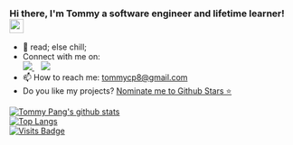 ### Hi there, I'm Tommy a software engineer and lifetime learner! <img src="https://media.giphy.com/media/hvRJCLFzcasrR4ia7z/giphy.gif" width="25px">

- 🔭 read; else chill;
- Connect with me on:<br>
  <a href="https://www.linkedin.com/in/tommycp96/">
    <img src="https://img.shields.io/badge/linkedin-%230077B5.svg?&style=for-the-badge&logo=linkedin&logoColor=white" />
  </a>&nbsp;&nbsp;
  <a href="https://instagram.com/tommycp96">
    <img src="https://img.shields.io/badge/instagram-%23E4405F.svg?&style=for-the-badge&logo=instagram&logoColor=white" />        
  </a>
 - 📫 How to reach me: [tommycp8@gmail.com](mailto:tommycp8@gmail.com)
 - Do you like my projects? [Nominate me to Github Stars ⭐](https://stars.github.com/nominate/)

[![Tommy Pang's github stats](https://github-readme-stats.vercel.app/api?username=tommycp96&count_private=true&show_icons=true&theme=radical&hide_rank=false)](https://github.com/anuraghazra/github-readme-stats)<br>
[![Top Langs](https://github-readme-stats.vercel.app/api/top-langs/?username=tommycp96)](https://github.com/anuraghazra/github-readme-stats)<br>
[![Visits Badge](https://badges.pufler.dev/visits/tommycp96/tommycp96)](https://github.com/tommycp96)

<!--
**tommycp96/tommycp96** is a ✨ _special_ ✨ repository because its `README.md` (this file) appears on your GitHub profile.

Here are some ideas to get you started:

- 🔭 I’m currently working on ...
- 🌱 I’m currently learning ...
- 👯 I’m looking to collaborate on ...
- 🤔 I’m looking for help with ...
- 💬 Ask me about ...
- 📫 How to reach me: ...
- 😄 Pronouns: ...
- ⚡ Fun fact: ...
-->
